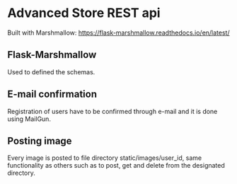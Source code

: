 # Advanced Store REST api

Built with Marshmallow:
https://flask-marshmallow.readthedocs.io/en/latest/

## Flask-Marshmallow
Used to defined the schemas. 
 
## E-mail confirmation
Registration of users have to be confirmed through e-mail and it is done using MailGun.

## Posting image
Every image is posted to file directory static/images/user_id, same functionality as others such as to post, get and delete from the designated directory.
